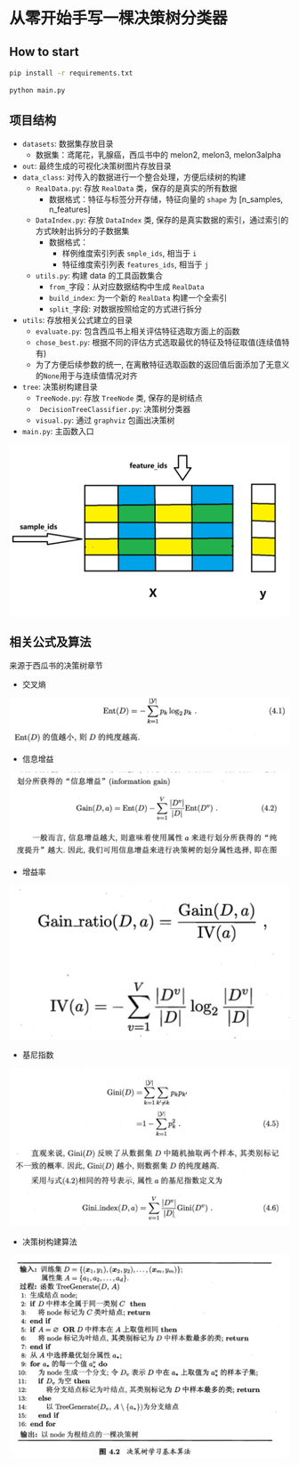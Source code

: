 # 从零开始手写一棵决策树分类器

## How to start

```bash
pip install -r requirements.txt
```

```bash
python main.py
```

## 项目结构

- `datasets`: 数据集存放目录
    - 数据集：鸢尾花，乳腺癌，西瓜书中的 melon2, melon3, melon3alpha
- `out`: 最终生成的可视化决策树图片存放目录
- `data_class`: 对传入的数据进行一个整合处理，方便后续树的构建
  - `RealData.py`: 存放 `RealData` 类，保存的是真实的所有数据
    - 数据格式：特征与标签分开存储，特征向量的 `shape` 为 [n_samples, n_features]
  - `DataIndex.py`: 存放 `DataIndex` 类, 保存的是真实数据的索引，通过索引的方式映射出拆分的子数据集
    - 数据格式：
      - 样例维度索引列表 `smple_ids`, 相当于 `i`
      - 特征维度索引列表 `features_ids`, 相当于 `j`
  - `utils.py`: 构建 data 的工具函数集合
    - `from_`字段：从对应数据结构中生成 `RealData`
    - `build_index`: 为一个新的 `RealData` 构建一个全索引
    - `split_`字段: 对数据按照给定的方式进行拆分
- `utils`: 存放相关公式建立的目录
  - `evaluate.py`: 包含西瓜书上相关评估特征选取方面上的函数
  - `chose_best.py`: 根据不同的评估方式选取最优的特征及特征取值(连续值特有)
  - 为了方便后续参数的统一, 在离散特征选取函数的返回值后面添加了无意义的`None`用于与连续值情况对齐
- `tree`: 决策树构建目录
  - `TreeNode.py`: 存放 `TreeNode` 类, 保存的是树结点
  - ` DecisionTreeClassifier.py`: 决策树分类器
  - `visual.py`: 通过 `graphviz` 包画出决策树
- `main.py`: 主函数入口

![data_format](./img/data_format.png)

## 相关公式及算法
来源于西瓜书的决策树章节

- 交叉熵

![entropy](./img/entropy.png)

- 信息增益

![infoGain](./img/infoGain.png)

- 增益率

![gain_ratio](./img/gain_ratio.png)

- 基尼指数

![gini_index](./img/gini_index.png)

- 决策树构建算法

![algorithm](./img/algorithm.png)